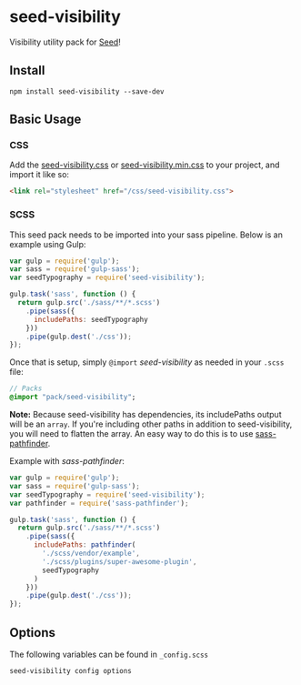 # seed-visibility
Visibility utility pack for [Seed](https://github.com/helpscout/seed)!

## Install
```
npm install seed-visibility --save-dev
```


## Basic Usage


### CSS
Add the [seed-visibility.css](https://github.com/helpscout/seed-visibility/blob/master/dist/seed-visibility.css) or [seed-visibility.min.css](https://github.com/helpscout/seed-visibility/blob/master/dist/seed-visibility.min.css) to your project, and import it like so:

```html
<link rel="stylesheet" href="/css/seed-visibility.css">
```

### SCSS
This seed pack needs to be imported into your sass pipeline. Below is an example using Gulp:

```javascript
var gulp = require('gulp');
var sass = require('gulp-sass');
var seedTypography = require('seed-visibility');

gulp.task('sass', function () {
  return gulp.src('./sass/**/*.scss')
    .pipe(sass({
      includePaths: seedTypography
    }))
    .pipe(gulp.dest('./css'));
});
```

Once that is setup, simply `@import` *seed-visibility* as needed in your `.scss` file:

```sass
// Packs
@import "pack/seed-visibility";
```

**Note:** Because seed-visibility has dependencies, its includePaths output will be an `array`. If you're including other paths in addition to seed-visibility, you will need to flatten the array. An easy way to do this is to use [sass-pathfinder](https://github.com/itsjonq/sass-pathfinder).

Example with *sass-pathfinder*:

```javascript
var gulp = require('gulp');
var sass = require('gulp-sass');
var seedTypography = require('seed-visibility');
var pathfinder = require('sass-pathfinder');

gulp.task('sass', function () {
  return gulp.src('./sass/**/*.scss')
    .pipe(sass({
      includePaths: pathfinder(
        './scss/vendor/example',
        './scss/plugins/super-awesome-plugin',
        seedTypography
      )
    }))
    .pipe(gulp.dest('./css'));
});
```


## Options

The following variables can be found in `_config.scss`

```sass
seed-visibility config options
```


